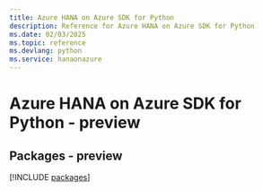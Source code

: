 ```yaml
---
title: Azure HANA on Azure SDK for Python
description: Reference for Azure HANA on Azure SDK for Python
ms.date: 02/03/2025
ms.topic: reference
ms.devlang: python
ms.service: hanaonazure
---
```

# Azure HANA on Azure SDK for Python - preview
## Packages - preview
[!INCLUDE [packages](hana-on-azure-index.md)]